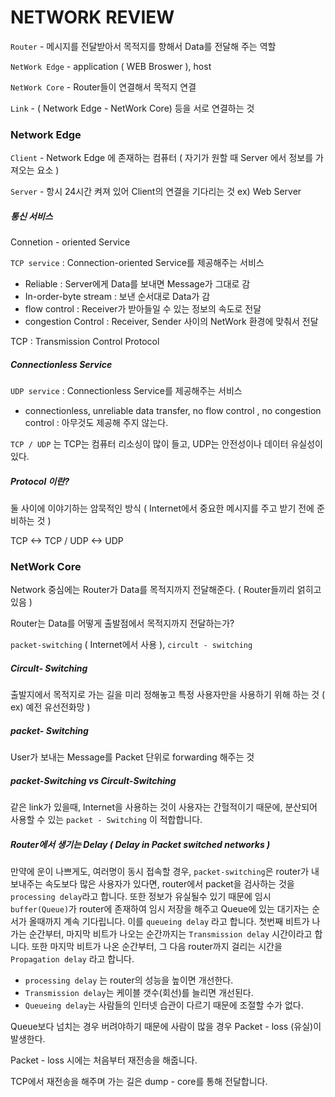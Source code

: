 
# **NETWORK REVIEW** 

`Router` - 메시지를 전달받아서 목적지를 향해서 Data를 전달해 주는 역할

`NetWork Edge` - application ( WEB Broswer ), host

`NetWork Core` - Router들이 연결해서 목적지 연결 

`Link` - ( Network Edge - NetWork Core) 등을 서로 연결하는 것



### Network Edge 

`Client` - Network Edge 에 존재하는 컴퓨터 ( 자기가 원할 때 Server 에서 정보를 가져오는 요소 )

`Server` - 항시 24시간 켜져 있어 Client의 연결을 기다리는 것 ex) Web Server



##### 통신 서비스

Connetion - oriented Service 

`TCP service`   : Connection-oriented Service를 제공해주는 서비스

- Reliable : Server에게 Data를 보내면 Message가 그대로 감
- In-order-byte stream : 보낸 순서대로 Data가 감
- flow control : Receiver가 받아들일 수 있는 정보의 속도로 전달
- congestion Control : Receiver, Sender 사이의 NetWork 환경에 맞춰서 전달

TCP : Transmission Control Protocol 

##### Connectionless Service

`UDP service` : Connectionless Service를 제공해주는 서비스

* connectionless, unreliable data transfer, no flow control , no congestion control : 아무것도 제공해 주지 않는다.



`TCP / UDP` 는 TCP는 컴퓨터 리소싱이 많이 들고, UDP는 안전성이나 데이터 유실성이 있다.



##### Protocol 이란? 

둘 사이에 이야기하는 암묵적인 방식 ( Internet에서 중요한 메시지를 주고 받기 전에 준비하는 것 )

TCP <-> TCP / UDP <-> UDP



### NetWork Core

Network 중심에는 Router가 Data를 목적지까지 전달해준다. ( Router들끼리 얽히고 있음 )

Router는 Data를 어떻게 출발점에서 목적지까지 전달하는가?

`packet-switching` ( Internet에서 사용 ), `circult - switching`

##### Circult- Switching

출발지에서 목적지로 가는 길을 미리 정해놓고 특정 사용자만을 사용하기 위해 하는 것 ( ex) 예전 유선전화망 ) 

##### packet- Switching

User가 보내는 Message를 Packet 단위로 forwarding 해주는 것 

##### packet-Switching vs Circult-Switching

같은 link가 있을때, Internet을 사용하는 것이 사용자는 간헐적이기 때문에, 분산되어 사용할 수 있는 `packet - Switching` 이 적합합니다.  

##### Router에서 생기는 Delay ( Delay in Packet switched networks )

만약에 운이 나쁘게도, 여러명이 동시 접속할 경우, `packet-switching`은 router가 내보내주는 속도보다 많은 사용자가 있다면, router에서 packet을 검사하는 것을 `processing delay`라고 합니다. 또한 정보가  유실될수 있기 때문에 임시 `buffer(Queue)`가 router에 존재하여 임시 저장을 해주고 Queue에 있는 대기자는 순서가 올때까지 계속 기다립니다. 이를 `queueing delay` 라고 합니다. 첫번째 비트가 나가는 순간부터, 마지막 비트가 나오는 순간까지는 `Transmission delay` 시간이라고 합니다. 또한 마지막 비트가 나온 순간부터, 그 다음 router까지 걸리는 시간을 `Propagation delay` 라고 합니다.

* `processing delay` 는 router의 성능을 높이면 개선한다.
* `Transmission delay`는 케이블 갯수(회선)를 늘리면 개선된다.
* `Queueing delay`는 사람들의 인터넷 습관이 다르기 때문에 조절할 수가 없다.

Queue보다 넘치는 경우 버려야하기 때문에 사람이 많을 경우 Packet - loss (유실)이 발생한다.

Packet -  loss 시에는 처음부터 재전송을 해줍니다.

TCP에서 재전송을 해주며 가는 길은 dump - core를 통해 전달합니다.